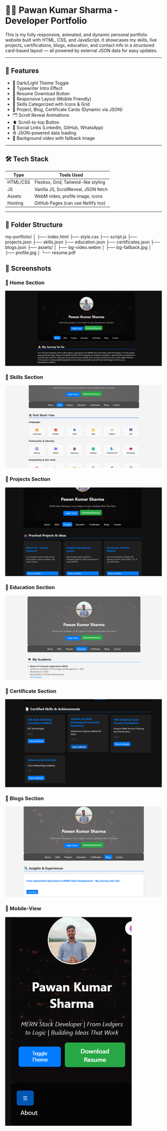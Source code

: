 # 🧑‍💻 Pawan Kumar Sharma - Developer Portfolio

This is my fully responsive, animated, and dynamic personal portfolio website built with HTML, CSS, and JavaScript. It showcases my skills, live projects, certifications, blogs, education, and contact info in a structured card-based layout — all powered by external JSON data for easy updates.

---

## 🚀 Features

- 🎨 Dark/Light Theme Toggle
- 📜 Typewriter Intro Effect
- 🧾 Resume Download Button
- 📱 Responsive Layout (Mobile Friendly)
- 🧠 Skills Categorized with Icons & Grid
- 📂 Project, Blog, Certificate Cards (Dynamic via JSON)
- 🗂 Scroll Reveal Animations
- ⬆ Scroll-to-top Button
- 🔗 Social Links (LinkedIn, GitHub, WhatsApp)
- ⚙️ JSON-powered data loading
- 📸 Background video with fallback image

---

## 🛠️ Tech Stack

| Type       | Tools Used                              |
|------------|------------------------------------------|
| HTML/CSS   | Flexbox, Grid, Tailwind-like styling     |
| JS         | Vanilla JS, ScrollReveal, JSON fetch     |
| Assets     | WebM video, profile image, icons         |
| Hosting    | GitHub Pages (can use Netlify too)       |

---

## 📁 Folder Structure

my-portfolio/
│
├── index.html
├── style.css
├── script.js
├── projects.json
├── skills.json
├── education.json
├── certificates.json
├── blogs.json
├── assets/
│ ├── bg-video.webm
│ ├── bg-fallback.jpg
│ ├── profile.jpg
│ └── resume.pdf

## 📸 Screenshots

### 🔹 Home Section
![Homepage](assets/screenshots/homepage.png)

### 🔹 Skills Section
![Skills](assets/screenshots/skills.png)

### 🔹 Projects Section
![Projects](assets/screenshots/projects.png)


### 🔹 Education Section
![Homepage](assets/screenshots/education.png)

### 🔹 Certificate Section
![Skills](assets/screenshots/certificates.png)

### 🔹 Blogs Section
![Projects](assets/screenshots/blogs.png)

### 🔹 Mobile-View
![Projects](assets/screenshots/mobile-view.png)
